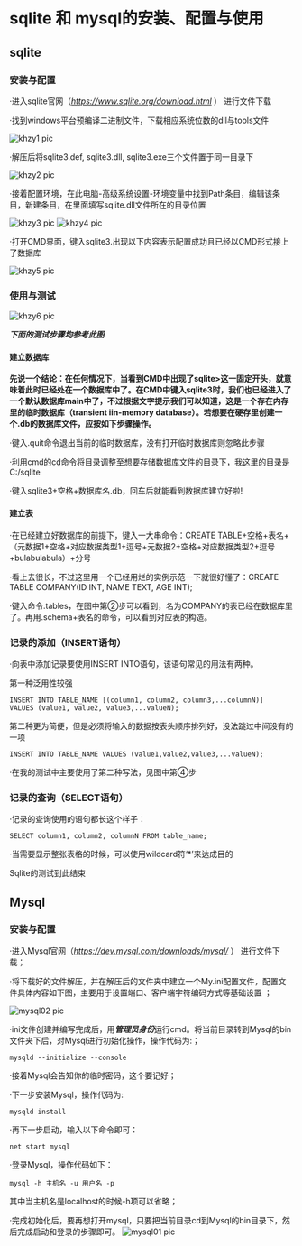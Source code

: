 # sqlite 和 mysql的安装、配置与使用

## sqlite

### 安装与配置

·进入sqlite官网（*https://www.sqlite.org/download.html* ） 进行文件下载

·找到windows平台预编译二进制文件，下载相应系统位数的dll与tools文件

 ![khzy1 pic](https://github.com/JayKay7812/Database-Theory/blob/master/课后作业01/images/01.jpg)


·解压后将sqlite3.def, sqlite3.dll, sqlite3.exe三个文件置于同一目录下

 ![khzy2 pic](https://github.com/JayKay7812/Database-Theory/blob/master/课后作业01/images/02.jpg)

·接着配置环境，在此电脑-高级系统设置-环境变量中找到Path条目，编辑该条目，新建条目，在里面填写sqlite.dll文件所在的目录位置

![khzy3 pic](https://github.com/JayKay7812/Database-Theory/blob/master/课后作业01/images/03.jpg)
![khzy4 pic](https://github.com/JayKay7812/Database-Theory/blob/master/课后作业01/images/04.jpg)

·打开CMD界面，键入sqlite3.出现以下内容表示配置成功且已经以CMD形式接上了数据库
 
![khzy5 pic](https://github.com/JayKay7812/Database-Theory/blob/master/课后作业01/images/05.jpg)

### 使用与测试

![khzy6 pic](https://github.com/JayKay7812/Database-Theory/blob/master/课后作业01/images/06.jpg)

***下面的测试步骤均参考此图***

#### 建立数据库

**先说一个结论：在任何情况下，当看到CMD中出现了sqlite>这一固定开头，就意味着此时已经处在一个数据库中了。在CMD中键入sqlite3时，我们也已经进入了一个默认数据库main中了，不过根据文字提示我们可以知道，这是一个存在内存里的临时数据库（transient iin-memory database）。若想要在硬存里创建一个.db的数据库文件，应按如下步骤操作。**

·键入.quit命令退出当前的临时数据库，没有打开临时数据库则忽略此步骤

·利用cmd的cd命令将目录调整至想要存储数据库文件的目录下，我这里的目录是C:/sqlite

·键入sqlite3+空格+数据库名.db，回车后就能看到数据库建立好啦!

#### 建立表

·在已经建立好数据库的前提下，键入一大串命令：CREATE TABLE+空格+表名+（元数据1+空格+对应数据类型1+逗号+元数据2+空格+对应数据类型2+逗号+bulabulabula）+分号

·看上去很长，不过这里用一个已经用烂的实例示范一下就很好懂了：CREATE TABLE COMPANY(ID INT, NAME TEXT, AGE INT); 

·键入命令.tables，在图中第②步可以看到，名为COMPANY的表已经在数据库里了。再用.schema+表名的命令，可以看到对应表的构造。

### 记录的添加（INSERT语句）

·向表中添加记录要使用INSERT INTO语句，该语句常见的用法有两种。

第一种泛用性较强
```
INSERT INTO TABLE_NAME [(column1, column2, column3,...columnN)]  
VALUES (value1, value2, value3,...valueN);
```

第二种更为简便，但是必须将输入的数据按表头顺序排列好，没法跳过中间没有的一项
```
INSERT INTO TABLE_NAME VALUES (value1,value2,value3,...valueN);
```
·在我的测试中主要使用了第二种写法，见图中第④步

### 记录的查询（SELECT语句）

·记录的查询使用的语句都长这个样子：
```
SELECT column1, column2, columnN FROM table_name;
```

·当需要显示整张表格的时候，可以使用wildcard符‘\*’来达成目的

Sqlite的测试到此结束

## Mysql

### 安装与配置

·进入Mysql官网（*https://dev.mysql.com/downloads/mysql/* ） 进行文件下载；

·将下载好的文件解压，并在解压后的文件夹中建立一个My.ini配置文件，配置文件具体内容如下图，主要用于设置端口、客户端字符编码方式等基础设置 ；

![mysql02 pic](https://github.com/JayKay7812/Database-Theory/blob/master/课后作业01/images/mysql02.png)

·ini文件创建并编写完成后，用***管理员身份***运行cmd。将当前目录转到Mysql的bin文件夹下后，对Mysql进行初始化操作，操作代码为:；
```
mysqld --initialize --console
```
·接着Mysql会告知你的临时密码，这个要记好；

·下一步安装Mysql，操作代码为:
```
mysqld install
```
·再下一步启动，输入以下命令即可：
```
net start mysql
```
·登录Mysql，操作代码如下：
```
mysql -h 主机名 -u 用户名 -p
```
其中当主机名是localhost的时候-h项可以省略；

·完成初始化后，要再想打开mysql，只要把当前目录cd到Mysql的bin目录下，然后完成启动和登录的步骤即可。
![mysql01 pic](https://github.com/JayKay7812/Database-Theory/blob/master/课后作业01/images/mysql01.png)
